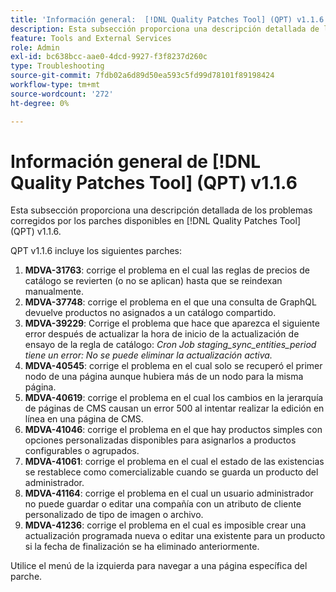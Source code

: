 ```yaml
---
title: 'Información general:  [!DNL Quality Patches Tool] (QPT) v1.1.6'
description: Esta subsección proporciona una descripción detallada de los problemas corregidos por los parches disponibles en  [!DNL Quality Patches Tool] (QPT) v1.1.6.
feature: Tools and External Services
role: Admin
exl-id: bc638bcc-aae0-4dcd-9927-f3f8237d260c
type: Troubleshooting
source-git-commit: 7fdb02a6d89d50ea593c5fd99d78101f89198424
workflow-type: tm+mt
source-wordcount: '272'
ht-degree: 0%

---
```


# Información general de [!DNL Quality Patches Tool] (QPT) v1.1.6

Esta subsección proporciona una descripción detallada de los problemas corregidos por los parches disponibles en [!DNL Quality Patches Tool] (QPT) v1.1.6.

QPT v1.1.6 incluye los siguientes parches:

1. **MDVA-31763**: corrige el problema en el cual las reglas de precios de catálogo se revierten (o no se aplican) hasta que se reindexan manualmente.
1. **MDVA-37748**: corrige el problema en el que una consulta de GraphQL devuelve productos no asignados a un catálogo compartido.
1. **MDVA-39229**: Corrige el problema que hace que aparezca el siguiente error después de actualizar la hora de inicio de la actualización de ensayo de la regla de catálogo: *Cron Job staging_sync_entities_period tiene un error: No se puede eliminar la actualización activa.*
1. **MDVA-40545**: corrige el problema en el cual solo se recuperó el primer nodo de una página aunque hubiera más de un nodo para la misma página.
1. **MDVA-40619**: corrige el problema en el cual los cambios en la jerarquía de páginas de CMS causan un error 500 al intentar realizar la edición en línea en una página de CMS.
1. **MDVA-41046**: corrige el problema en el que hay productos simples con opciones personalizadas disponibles para asignarlos a productos configurables o agrupados.
1. **MDVA-41061**: corrige el problema en el cual el estado de las existencias se restablece como comercializable cuando se guarda un producto del administrador.
1. **MDVA-41164**: corrige el problema en el cual un usuario administrador no puede guardar o editar una compañía con un atributo de cliente personalizado de tipo de imagen o archivo.
1. **MDVA-41236**: corrige el problema en el cual es imposible crear una actualización programada nueva o editar una existente para un producto si la fecha de finalización se ha eliminado anteriormente.

Utilice el menú de la izquierda para navegar a una página específica del parche.
